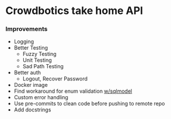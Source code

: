 # Crowdbotics take home API

### Improvements

* Logging
* Better Testing
    - Fuzzy Testing
    - Unit Testing
    - Sad Path Testing
* Better auth
    - Logout, Recover Password
* Docker image
* Find workaround for enum validation [w/sqlmodel](https://github.com/tiangolo/sqlmodel/pull/24)
* Custom error handling
* Use pre-commits to clean code before pushing to remote repo
* Add docstrings